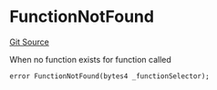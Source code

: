 # FunctionNotFound
[Git Source](https://github.com/thrackle-io/rules-engine/blob/3234c3c6e5bf5f01811a34cd7cc6e00de73aa6c7/src/client/token/handler/diamond/HandlerDiamond.sol)

When no function exists for function called


```solidity
error FunctionNotFound(bytes4 _functionSelector);
```

